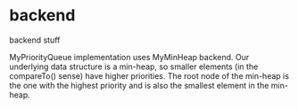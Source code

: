 # backend
backend stuff

MyPriorityQueue implementation uses MyMinHeap backend. Our underlying data structure is a min-heap, 
so smaller elements (in the compareTo() sense) have higher priorities. The root node of the min-heap 
is the one with the highest priority and is also the smallest element in the min-heap.
